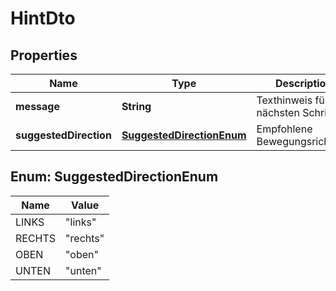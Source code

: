 

# HintDto


## Properties

| Name | Type | Description | Notes |
|------------ | ------------- | ------------- | -------------|
|**message** | **String** | Texthinweis für den nächsten Schritt |  |
|**suggestedDirection** | [**SuggestedDirectionEnum**](#SuggestedDirectionEnum) | Empfohlene Bewegungsrichtung |  [optional] |



## Enum: SuggestedDirectionEnum

| Name | Value |
|---- | -----|
| LINKS | &quot;links&quot; |
| RECHTS | &quot;rechts&quot; |
| OBEN | &quot;oben&quot; |
| UNTEN | &quot;unten&quot; |



